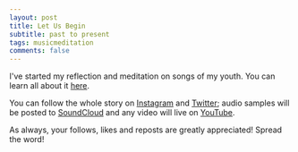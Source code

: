```yaml
---
layout: post
title: Let Us Begin
subtitle: past to present
tags: musicmeditation
comments: false
---
```


I've started my reflection and meditation on songs of my youth. You can learn all about it [here](/currentmeditation).

You can follow the whole story on [Instagram](https://www.instagram.com/shortcreekfolk) and [Twitter](https://twitter.com/shortcreekfolk); audio samples will be posted to [SoundCloud](https://soundcloud.com/shortcreekfolk) and any video will live on [YouTube](https://youtube.com/channel/UC9SF1h-1NzmbbXmLWbIDn0w).

As always, your follows, likes and reposts are greatly appreciated! Spread the word!
